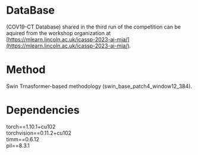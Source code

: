 # DataBase
(COV19-CT Database) shared in the third run of the competition can be aquired from the workshop organization at [https://mlearn.lincoln.ac.uk/icassp-2023-ai-mia/](https://mlearn.lincoln.ac.uk/icassp-2023-ai-mia/).

# Method
Swin Trnasformer-based methodology (swin_base_patch4_window12_384).

# Dependencies
torch==1.10.1+cu102  
torchvision==0.11.2+cu102  
timm==0.6.12  
pil==8.3.1   



